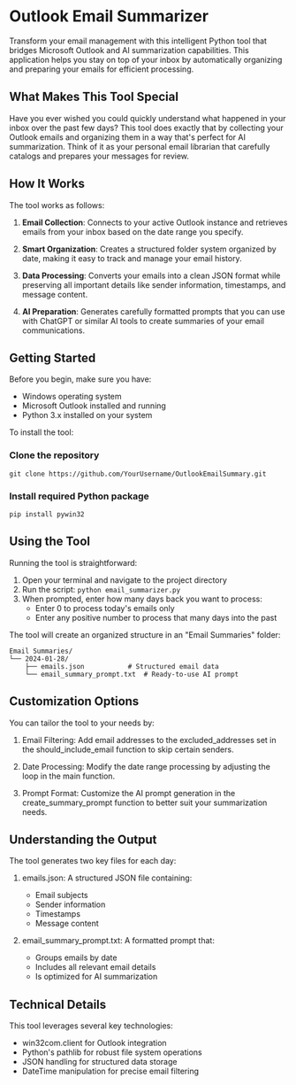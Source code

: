 # Outlook Email Summarizer

Transform your email management with this intelligent Python tool that bridges Microsoft Outlook and AI summarization capabilities. This application helps you stay on top of your inbox by automatically organizing and preparing your emails for efficient processing.

## What Makes This Tool Special

Have you ever wished you could quickly understand what happened in your inbox over the past few days? This tool does exactly that by collecting your Outlook emails and organizing them in a way that's perfect for AI summarization. Think of it as your personal email librarian that carefully catalogs and prepares your messages for review.

## How It Works

The tool works as follows:

1. **Email Collection**: Connects to your active Outlook instance and retrieves emails from your inbox based on the date range you specify.

2. **Smart Organization**: Creates a structured folder system organized by date, making it easy to track and manage your email history.

3. **Data Processing**: Converts your emails into a clean JSON format while preserving all important details like sender information, timestamps, and message content.

4. **AI Preparation**: Generates carefully formatted prompts that you can use with ChatGPT or similar AI tools to create summaries of your email communications.

## Getting Started

Before you begin, make sure you have:
- Windows operating system
- Microsoft Outlook installed and running
- Python 3.x installed on your system

To install the tool:

### Clone the repository
```git clone https://github.com/YourUsername/OutlookEmailSummary.git```

### Install required Python package
```pip install pywin32```

## Using the Tool
Running the tool is straightforward:

1. Open your terminal and navigate to the project directory
2. Run the script:
```python email_summarizer.py```
3. When prompted, enter how many days back you want to process:
   -  Enter 0 to process today's emails only
   -  Enter any positive number to process that many days into the past

The tool will create an organized structure in an "Email Summaries" folder:

```
Email Summaries/
└── 2024-01-28/
    ├── emails.json           # Structured email data
    └── email_summary_prompt.txt  # Ready-to-use AI prompt
```

## Customization Options

You can tailor the tool to your needs by:

1. Email Filtering: Add email addresses to the excluded_addresses set in the should_include_email function to skip certain senders.

3. Date Processing: Modify the date range processing by adjusting the loop in the main function.

4. Prompt Format: Customize the AI prompt generation in the create_summary_prompt function to better suit your summarization needs.

## Understanding the Output
The tool generates two key files for each day:

1. emails.json: A structured JSON file containing:
  
    - Email subjects
    - Sender information
    - Timestamps
    - Message content


2. email_summary_prompt.txt: A formatted prompt that:

    - Groups emails by date
    - Includes all relevant email details
    - Is optimized for AI summarization

## Technical Details
This tool leverages several key technologies:

  - win32com.client for Outlook integration
  - Python's pathlib for robust file system operations
  - JSON handling for structured data storage
  - DateTime manipulation for precise email filtering
